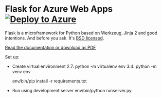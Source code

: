 # Flask for Azure Web Apps [![Deploy to Azure](http://azuredeploy.net/deploybutton.png)](https://azuredeploy.net/)

Flask is a microframework for Python based on Werkzeug, Jinja 2 and good intentions. And before you ask: It's [BSD licensed](http://flask.pocoo.org/docs/license/).

[Read the documentation or download as PDF](http://flask.pocoo.org/docs/0.10/)


Set up:

- Create virtual environment
    2.7: python -m virtualenv env
    3.4: python -m venv env

    env/bin/pip install -r requirements.txt

- Run using development server
    env/bin/python runserver.py

